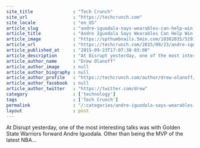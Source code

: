 ```yaml
---
site_title               : "Tech Crunch"
site_url                 : "https://techcrunch.com"
site_locale              : "en_US"
article_slug             : "andre-iguodala-says-wearables-can-help-win-championships"
article_title            : "Andre Iguodala Says Wearables Can Help Win Championships"
article_image            : "https://spthumbnails.5min.com/10382035/519101712_21.jpg?w=764&h=400"
article_url              : "https://techcrunch.com/2015/09/23/andre-iguodala-says-wearables-can-help-win-championships/"
article_published_at     : "2015-09-23T17:07:38-03:00"
article_description      : "At Disrupt yesterday, one of the most interesting talks was with Golden State Warriors forward Andre Iguodala. Other than being the MVP of the latest NBA..."
article_author_name      : "Drew Olanoff"
article_author_image     : null
article_author_biography : null
article_author_profile   : "https://techcrunch.com/author/drew-olanoff/"
article_author_facebook  : null
article_author_twitter   : "https://twitter.com/drew"
category                 : ['technology']
tags                     : ['Tech Crunch']
permalink                : "/:categories/andre-iguodala-says-wearables-can-help-win-championships/"
layout                   : post
---
```


At Disrupt yesterday, one of the most interesting talks was with Golden State Warriors forward Andre Iguodala. Other than being the MVP of the latest NBA...
